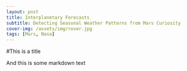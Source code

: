 ```yaml
---
layout: post
title: Interplanetary Forecasts
subtitle: Detecting Seasonal Weather Patterns from Mars Curiosity
cover-img: /assets/img/rover.jpg
tags: [Mars, Nasa]
---
```


#This is a title

And this is some markdown text
